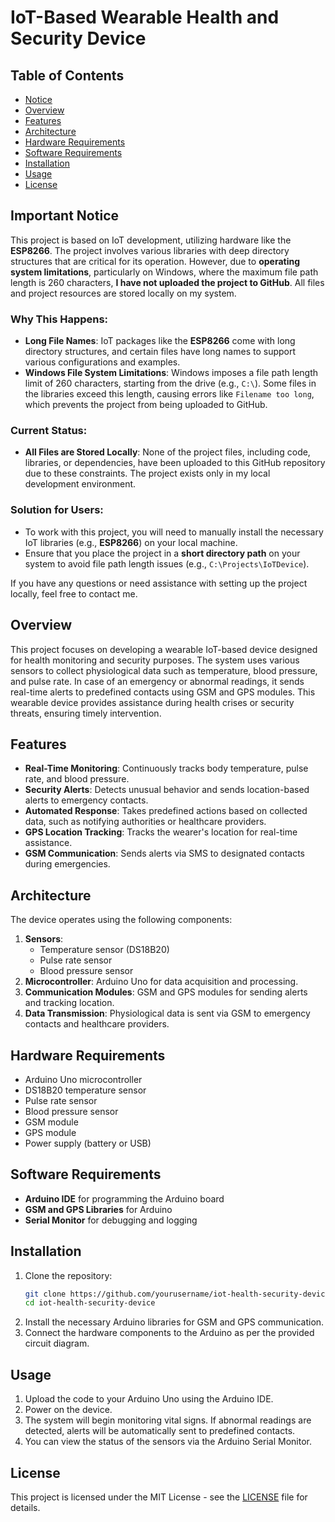 # IoT-Based Wearable Health and Security Device

## Table of Contents
- [Notice](#Important-Notice)
- [Overview](#overview)
- [Features](#features)
- [Architecture](#architecture)
- [Hardware Requirements](#hardware-requirements)
- [Software Requirements](#software-requirements)
- [Installation](#installation)
- [Usage](#usage)
- [License](#license)



## Important Notice

This project is based on IoT development, utilizing hardware like the **ESP8266**. The project involves various libraries with deep directory structures that are critical for its operation. However, due to **operating system limitations**, particularly on Windows, where the maximum file path length is 260 characters, **I have not uploaded the project to GitHub**. All files and project resources are stored locally on my system.

### Why This Happens:
- **Long File Names**: IoT packages like the **ESP8266** come with long directory structures, and certain files have long names to support various configurations and examples. 
- **Windows File System Limitations**: Windows imposes a file path length limit of 260 characters, starting from the drive (e.g., `C:\`). Some files in the libraries exceed this length, causing errors like `Filename too long`, which prevents the project from being uploaded to GitHub.

### Current Status:
- **All Files are Stored Locally**: None of the project files, including code, libraries, or dependencies, have been uploaded to this GitHub repository due to these constraints. The project exists only in my local development environment.

### Solution for Users:
- To work with this project, you will need to manually install the necessary IoT libraries (e.g., **ESP8266**) on your local machine.
- Ensure that you place the project in a **short directory path** on your system to avoid file path length issues (e.g., `C:\Projects\IoTDevice`).

If you have any questions or need assistance with setting up the project locally, feel free to contact me.


## Overview
This project focuses on developing a wearable IoT-based device designed for health monitoring and security purposes. The system uses various sensors to collect physiological data such as temperature, blood pressure, and pulse rate. In case of an emergency or abnormal readings, it sends real-time alerts to predefined contacts using GSM and GPS modules. This wearable device provides assistance during health crises or security threats, ensuring timely intervention.

## Features
- **Real-Time Monitoring**: Continuously tracks body temperature, pulse rate, and blood pressure.
- **Security Alerts**: Detects unusual behavior and sends location-based alerts to emergency contacts.
- **Automated Response**: Takes predefined actions based on collected data, such as notifying authorities or healthcare providers.
- **GPS Location Tracking**: Tracks the wearer's location for real-time assistance.
- **GSM Communication**: Sends alerts via SMS to designated contacts during emergencies.

## Architecture
The device operates using the following components:
1. **Sensors**: 
   - Temperature sensor (DS18B20)
   - Pulse rate sensor
   - Blood pressure sensor
2. **Microcontroller**: Arduino Uno for data acquisition and processing.
3. **Communication Modules**: GSM and GPS modules for sending alerts and tracking location.
4. **Data Transmission**: Physiological data is sent via GSM to emergency contacts and healthcare providers.

## Hardware Requirements
- Arduino Uno microcontroller
- DS18B20 temperature sensor
- Pulse rate sensor
- Blood pressure sensor
- GSM module
- GPS module
- Power supply (battery or USB)

## Software Requirements
- **Arduino IDE** for programming the Arduino board
- **GSM and GPS Libraries** for Arduino
- **Serial Monitor** for debugging and logging

## Installation
1. Clone the repository:
    ```bash
    git clone https://github.com/yourusername/iot-health-security-device.git
    cd iot-health-security-device
    ```
2. Install the necessary Arduino libraries for GSM and GPS communication.
3. Connect the hardware components to the Arduino as per the provided circuit diagram.

## Usage
1. Upload the code to your Arduino Uno using the Arduino IDE.
2. Power on the device.
3. The system will begin monitoring vital signs. If abnormal readings are detected, alerts will be automatically sent to predefined contacts.
4. You can view the status of the sensors via the Arduino Serial Monitor.

## License
This project is licensed under the MIT License - see the [LICENSE](LICENSE) file for details.
